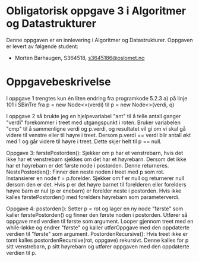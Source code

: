 # Obligatorisk oppgave 3 i Algoritmer og Datastrukturer

Denne oppgaven er en innlevering i Algoritmer og Datastrukturer. 
Oppgaven er levert av følgende student:
* Morten Barhaugen, S364518, s3645186@oslomet.no


# Oppgavebeskrivelse

I oppgave 1 trengtes kun én liten endring fra programkode 5.2.3 a) på linje 101 i SBinTre fra p = new Node<>(verdi) til p = new Node<>(verdi, q)

I oppgave 2 så brukte jeg en hjelpevariabel "ant" til å telle antall ganger "verdi" forekommer i treet med utgangspunkt i roten. Bruker variabelen "cmp" til å sammenligne verdi og p.verdi, og resultatet vil gi om vi skal gå videre til venstre eller til høyre i treet. Dersom p.verdi == verdi blir antall økt med 1 og går videre til høyre i treet. Dette skjer helt til p == null.

Oppgave 3: førstePostorden(): Sjekker om p har et venstrebarn, hvis det ikke har et venstrebarn sjekkes om det har et høyrebarn. Dersom det ikke har et høyrebarn er det første node i postorden. Denne returneres. NestePostorden(): Finner den neste noden i treet med p som rot. Instansierer en node f = p.forelder. Sjekker om f er null og returnerer null dersom den er det. Hvis p er det høyre barnet til forelderen eller forelders høyre barn er nul (p er enebarn) er forelder neste i postorden. Hvis ikke kalles førstePostorden() med forelders høyrebarn som parameterverdi.

Oppgave 4: postorden(): Setter p = rot og lager en ny node "første" som kaller førstePostorden() og finner den første noden i postorden. Utfører så oppgave med verdien til første som argument. Looper gjennom treet med en while-løkke og endrer "første" og kaller utførOppgave med den oppdaterte verdien til "første" som argument. PostordenRecursive(): Hvis treet ikke er tomt kalles postordenRecursive(rot, oppgave) rekursivt. Denne kalles for p sitt venstrebarn, p sitt høyrebarn og utfører oppgaven med den oppdaterte verdien til p.
